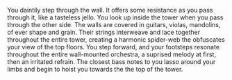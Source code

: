 You daintily step through the wall.  It offers some resistance as you pass through it, like a tasteless jello.  You look up inside the tower when you pass through the other side.  The walls are covered in guitars, violas, mandolins, of ever shape and grain.  Their strings interweave and lace together throughout the entire tower, creating a harmonic spider-web the obfuscates your view of the top floors.  You step forward, and your footsteps resonate throughout the entire wall-mounted orchestra, a suprised melody at first, then an irritated  refrain.  The closest bass notes to you lasso around your limbs and begin to hoist you towards the the top of the tower.
